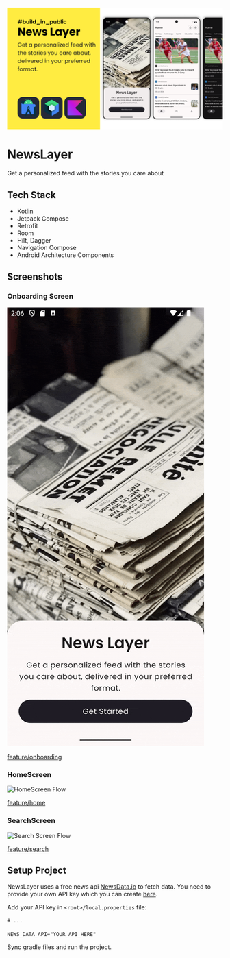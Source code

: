 ![Poster](./graphics/poster.png)

# NewsLayer
Get a personalized feed with the stories you care about


## Tech Stack
- Kotlin
- Jetpack Compose
- Retrofit
- Room
- Hilt, Dagger
- Navigation Compose
- Android Architecture Components


## Screenshots

### Onboarding Screen

![OnBoarding Screen Flow](./graphics/onboarding_screen.gif)

[feature/onboarding](./feature/onboarding/src/main/java/org/dreamerslab/newslayer/feature/onboarding)

### HomeScreen

![HomeScreen Flow](./graphics/home_screen.gif)

[feature/home](./feature/home/src/main/java/org/dreamerslab/newslayer/feature/home)

### SearchScreen

![Search Screen Flow](./graphics/search_screen.gif)

[feature/search](./feature/search/src/main/java/org/dreamerslab/newslayer/feature/search)

## Setup Project

NewsLayer uses a free news api [NewsData.io](https://newsdata.io) to fetch data. You need to
provide your own API key which you can create [here](https://newsdata.io/register).

Add your API key in `<root>/local.properties` file:

```
# ...

NEWS_DATA_API="YOUR_API_HERE"
```

Sync gradle files and run the project.
